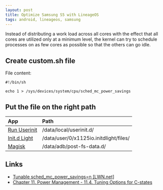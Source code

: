 ```yaml
---
layout: post
title: Optimize Samsung S5 with LineageOS
tags: android, lineageos, samsung
---
```


Instead of distributing a work load across all cores with the effect that all cores are utilized only at a minimum level, the kernel can try to schedule processes on as few cores as possible so that the others can go idle.

## Create custom.sh file

File content:

    #!/bin/sh
    
    echo 1 > /sys/devices/system/cpu/sched_mc_power_savings

## Put the file on the right path

|App|Path|
|:---|:---|
|[Run Userinit](https://f-droid.org/de/packages/de.lisas.alex.runuserinit/)|/data/local/userinit.d/|
|[Init.d Light](https://f-droid.org/packages/x1125io.initdlight/)|/data/user/0/x1125io.initdlight/files/|
|[Magisk](https://github.com/topjohnwu/Magisk)|/data/adb/post-fs-data.d/|

## Links

 - [Tunable sched_mc_power_savings=n [LWN.net]](https://lwn.net/Articles/297306/)
 - [Chapter 11. Power Management - 11.4. Tuning Options for C-states](http://www.vorkon.de/SU1210.001/drittanbieter/Dokumentation/openSUSE_11.4/manual/cha.tuning.power.html#sec.tuning.power.c-states.options)
